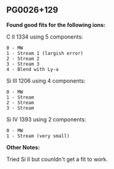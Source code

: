 ## PG0026+129
**Found good fits for the following ions:**

C II 1334 using 5 components:
```
0 - MW
1 - Stream 1 (largish error)
2 - Stream 2 
3 - Stream 3
4 - Blend with Ly-a
```

Si III 1206 using 4 components:
``` 
0 - MW
1 - Stream
2 - Stream
3 - Stream
```

Si IV 1393 using 2 components:
``` 
0 - MW
1 - Stream (very small)
```

**Other Notes:**

Tried Si II but counldn't get a fit to work.